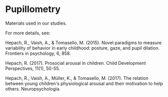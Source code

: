 # Pupillometry
Materials used in our studies.

For more details, see:

Hepach, R., Vaish, A., & Tomasello, M. (2015). Novel paradigms to measure variability of behavior in early childhood: posture, gaze, and pupil dilation. Frontiers in psychology, 6, 858.

Hepach, R. (2017). Prosocial arousal in children. Child Development Perspectives, 11(1), 50-55.

Hepach, R., Vaish, A., Müller, K., & Tomasello, M. (2017). The relation between young children's physiological arousal and their motivation to help others. Neuropsychologia.
